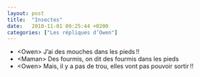 ```yaml
---
layout: post
title:  "Insectes"
date:   2010-11-01 09:25:44 +0200
categories: ["Les répliques d’Owen"]
---
```


-   \<Owen\> J’ai des mouches dans les pieds !!
-   \<Maman\> Des fourmis, on dit des fourmis dans les pieds
-   \<Owen\> Mais, il y a pas de trou, elles vont pas pouvoir sortir !!

